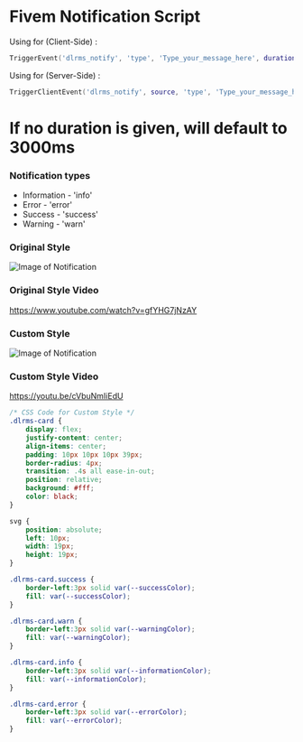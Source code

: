 # Fivem Notification Script
Using for (Client-Side) :

```lua
TriggerEvent('dlrms_notify', 'type', 'Type_your_message_here', duration)
```

Using for (Server-Side) :

```lua
TriggerClientEvent('dlrms_notify', source, 'type', 'Type_your_message_here', duration)
```

# If no duration is given, will default to 3000ms

### Notification types
* Information - 'info'
* Error - 'error'
* Success - 'success'
* Warning - 'warn'

### Original Style
![Image of Notification](https://cdn.discordapp.com/attachments/850181379778150420/854773290257350686/Screenshot_34.png)

### Original Style Video
https://www.youtube.com/watch?v=gfYHG7jNzAY

### Custom Style
![Image of Notification](https://cdn.discordapp.com/attachments/850181379778150420/854773606319259708/Screenshot_35.png)

### Custom Style Video
https://youtu.be/cVbuNmIiEdU

```css
/* CSS Code for Custom Style */
.dlrms-card {
    display: flex;
    justify-content: center;
    align-items: center;
    padding: 10px 10px 10px 39px;
    border-radius: 4px;
    transition: .4s all ease-in-out;
    position: relative;
    background: #fff;
    color: black;
}

svg {
    position: absolute;
    left: 10px;
    width: 19px;
    height: 19px;
}

.dlrms-card.success {
    border-left:3px solid var(--successColor);
    fill: var(--successColor);
}

.dlrms-card.warn {
    border-left:3px solid var(--warningColor);
    fill: var(--warningColor);
}

.dlrms-card.info {
    border-left:3px solid var(--informationColor);
    fill: var(--informationColor);
}

.dlrms-card.error {
    border-left:3px solid var(--errorColor);
    fill: var(--errorColor);
}
